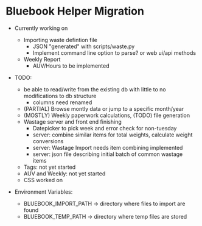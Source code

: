 
# Bluebook Helper Migration

- Currently working on
	* Importing waste defintion file
		- JSON "generated" with scripts/waste.py
		- Implement command line option to parse? or web ui/api methods
	* Weekly Report
		- AUV/Hours to be implemented

- TODO:
	* be able to read/write from the existing db with little to no modifications to db structure
		+ columns need renamed
	* (PARTIAL) Browse montly data or jump to a specific month/year
	* (MOSTLY) Weekly paperwork calculations, (TODO) file generation
	* Wastage server and front end finishing
		- Datepicker to pick week and error check for non-tuesday
		- server: combine similar items for total weights, calculate weight conversions
		- server: Wastage Import needs item combining implemented
		- server: json file describing initial batch of common wastage items
	* Tags: not yet started
	* AUV and Weekly: not yet started
	* CSS worked on



- Environment Variables:
	* BLUEBOOK\_IMPORT\_PATH	-> directory where files to import are found
	* BLUEBOOK\_TEMP\_PATH -> directory where temp files are stored
